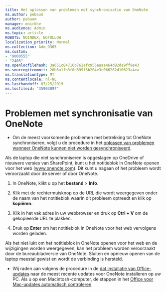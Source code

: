 ```yaml
---
title: Het oplossen van problemen met synchronisatie van OneNote
ms.author: pebaum
author: pebaum
manager: mnirkhe
ms.audience: Admin
ms.topic: article
ROBOTS: NOINDEX, NOFOLLOW
localization_priority: Normal
ms.collection: Adm_O365
ms.custom:
- "9000555"
- "2405"
ms.openlocfilehash: 3a651c84716d762afc955aaaa464d92da9ff9e43
ms.sourcegitcommit: 20b6a1fb3f0d899f3b204e3c066262d10623a4ea
ms.translationtype: MT
ms.contentlocale: nl-NL
ms.lasthandoff: 07/25/2019
ms.locfileid: "35903897"
---
```

# <a name="troubleshoot-onenote-sync-issues"></a>Problemen met synchronisatie van OneNote

* Om de meest voorkomende problemen met betrekking tot OneNote synchroniseren, volgt u de procedure in het [oplossen van problemen wanneer OneNote kunnen niet worden gesynchroniseerd](https://support.office.com/article/Fix-issues-when-you-can-t-sync-OneNote-299495ef-66d1-448f-90c1-b785a6968d45).

Als de laptop die niet synchroniseren is opgeslagen op OneDrive of nieuwere versies van SharePoint, kunt u het notitieblok in OneNote openen voor het web (www.onenote.com). Dit kunt u nagaan of het probleem wordt veroorzaakt door de server of door OneNote.

1. In OneNote, klikt u op het **bestand** > **Info**.

2. Klik met de rechtermuisknop op de URL die wordt weergegeven onder de naam van het notitieblok waarin dit probleem optreedt en klik op **kopiëren**.

3. Klik in het vak adres in uw webbrowser en druk op **Ctrl + V** om de gekopieerde URL te plakken.

4. Druk op **Enter** om het notitieblok in OneNote voor het web vervolgens worden geladen.

Als het niet lukt om het notitieblok in OneNote openen voor het web en de wijzigingen worden weergegeven, kan het probleem worden veroorzaakt door de bureaubladversie van OneNote. Sluiten en opnieuw openen van de laptop meestal gewist en wordt de verbinding is hersteld.

* Wij raden aan volgens de procedure in de [dat installatie van Office-updates](https://support.office.com/article/Install-Office-updates-2ab296f3-7f03-43a2-8e50-46de917611c5) naar de meest recente updates voor OneNote installeren op uw PC. Als u op een Macintosh-computer, de stappen in het [Office voor Mac-updates automatisch controleren](https://support.office.com/article/update-office-for-mac-automatically-bfd1e497-c24d-4754-92ab-910a4074d7c1).